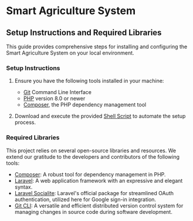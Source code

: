 # Smart Agriculture System

## Setup Instructions and Required Libraries

This guide provides comprehensive steps for installing and configuring the Smart Agriculture System on your local environment.

### Setup Instructions

1. Ensure you have the following tools installed in your machine:
   - [Git](https://git-scm.com/downloads) Command Line Interface
   - [PHP](https://windows.php.net/download#php-8.0) version 8.0 or newer
   - [Composer](https://getcomposer.org/download/), the PHP dependency management tool

2. Download and execute the provided [Shell Script](./setup.sh) to automate the setup process.

### Required Libraries

This project relies on several open-source libraries and resources. We extend our gratitude to the developers and contributors of the following tools:

- [Composer](https://getcomposer.org/): A robust tool for dependency management in PHP.
- [Laravel](https://laravel.com/): A web application framework with an expressive and elegant syntax.
- [Laravel Socialite](https://laravel.com/docs/socialite): Laravel's official package for streamlined OAuth authentication, utilized here for Google sign-in integration.
- [Git CLI](https://git-scm.com/): A versatile and efficient distributed version control system for managing changes in source code during software development.
